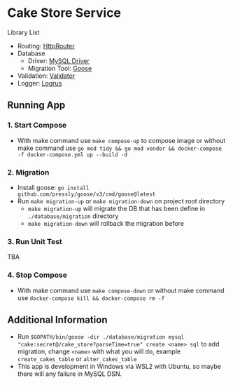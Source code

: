 # Cake Store Service
Library List
- Routing: [HttpRouter](https://github.com/julienschmidt/httprouter)
- Database
  - Driver: [MySQL Driver](https://github.com/go-sql-driver/mysql)
  - Migration Tool: [Goose](https://github.com/pressly/goose)
- Validation: [Validator](https://github.com/go-playground/validator)
- Logger: [Logrus](https://github.com/sirupsen/logrus)

## Running App
### 1. Start Compose
- With make command use `make compose-up` to compose image or without make command use `go mod tidy && go mod vendor && docker-compose -f docker-compose.yml up --build -d`
### 2. Migration
- Install goose: `go install github.com/pressly/goose/v3/cmd/goose@latest`
- Run `make migration-up` or `make migration-down` on project root directory
  - `make migration-up` will migrate the DB that has been define in `./database/migration` directory
  - `make migration-down` will rollback the migration before
### 3. Run Unit Test
TBA
### 4. Stop Compose
- With make command use `make compose-down` or without make command use `docker-compose kill && docker-compose rm -f`

## Additional Information
- Run `$GOPATH/bin/goose -dir ./database/migration mysql "cake:secret@/cake_store?parseTime=true" create <name> sql` to add migration, change `<name>` with what you will do, example `create_cakes_table` or `alter_cakes_table`
- This app is development in Windows via WSL2 with Ubuntu, so maybe there will any failure in MySQL DSN.
